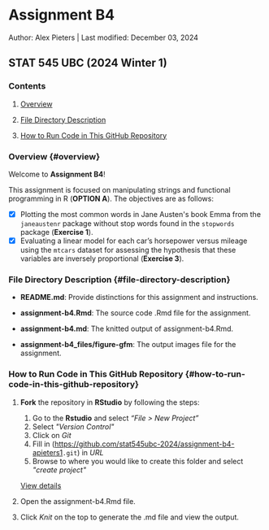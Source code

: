 # Assignment B4

Author: Alex Pieters \| Last modified: December 03, 2024

## STAT 545 UBC (2024 Winter 1)

### Contents

1.  [Overview](#overview)

2.  [File Directory Description](#file-directory-description)

3.  [How to Run Code in This GitHub Repository](#how-to-run-code-in-this-gitHub-repository)

### Overview {#overview}

Welcome to **Assignment B4**!

This assignment is focused on manipulating strings and functional programming in R (**OPTION A**). The objectives are as follows:

-   [x] Plotting the most common words in Jane Austen's book Emma from the `janeaustenr` package without stop words found in the `stopwords` package (**Exercise 1**).
-   [x] Evaluating a linear model for each car’s horsepower versus mileage using the `mtcars` dataset for assessing the hypothesis that these variables are inversely proportional (**Exercise 3**).

### File Directory Description {#file-directory-description}

-   **README.md**: Provide distinctions for this assignment and instructions.

-   **assignment-b4.Rmd**: The source code .Rmd file for the assignment.

-   **assignment-b4.md**: The knitted output of assignment-b4.Rmd.

-   **assignment-b4_files/figure-gfm**: The output images file for the assignment.

### How to Run Code in This GitHub Repository {#how-to-run-code-in-this-github-repository}

1.  **Fork** the repository in **RStudio** by following the steps:

    1.  Go to the **Rstudio** and select *“File \> New Project”*
    2.  Select *"Version Control"*
    3.  Click on *Git*
    4.  Fill in (<https://github.com/stat545ubc-2024/assignment-b4-apieters1>`.git`) in *URL*
    5.  Browse to where you would like to create this folder and select *"create project"*

    [View details](https://docs.github.com/en/repositories/creating-and-managing-repositories/cloning-a-repository)

2.  Open the assignment-b4.Rmd file.

3.  Click *Knit* on the top to generate the .md file and view the output.
